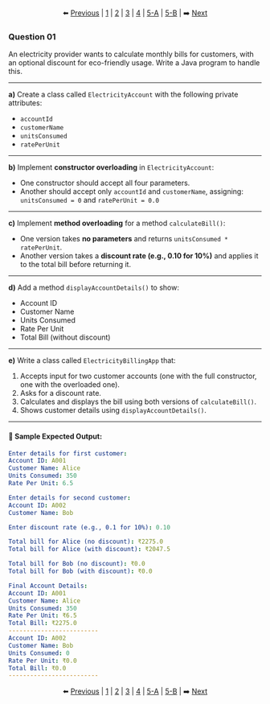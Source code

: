 <div align="center">

⬅️ [Previous](5-B.md) | [1](**`1.md`**) | [2](2.md) | [3](3.md) | [4](4.md) | [5-A](5-A.md) | [5-B](5-B.md) | ➡️ [Next](2.md)

</div>

### Question 01

An electricity provider wants to calculate monthly bills for customers, with an optional discount for eco-friendly usage. Write a Java program to handle this.

---

**a)** Create a class called `ElectricityAccount` with the following private attributes:

* `accountId`
* `customerName`
* `unitsConsumed`
* `ratePerUnit`

---

**b)** Implement **constructor overloading** in `ElectricityAccount`:

* One constructor should accept all four parameters.
* Another should accept only `accountId` and `customerName`, assigning:
  `unitsConsumed = 0` and `ratePerUnit = 0.0`

---

**c)** Implement **method overloading** for a method `calculateBill()`:

* One version takes **no parameters** and returns `unitsConsumed * ratePerUnit`.
* Another version takes a **discount rate (e.g., 0.10 for 10%)** and applies it to the total bill before returning it.

---

**d)** Add a method `displayAccountDetails()` to show:

* Account ID
* Customer Name
* Units Consumed
* Rate Per Unit
* Total Bill (without discount)

---

**e)** Write a class called `ElectricityBillingApp` that:

1. Accepts input for two customer accounts (one with the full constructor, one with the overloaded one).
2. Asks for a discount rate.
3. Calculates and displays the bill using both versions of `calculateBill()`.
4. Shows customer details using `displayAccountDetails()`.

---

#### 🌟 Sample Expected Output:

```yaml
Enter details for first customer:
Account ID: A001
Customer Name: Alice
Units Consumed: 350
Rate Per Unit: 6.5

Enter details for second customer:
Account ID: A002
Customer Name: Bob

Enter discount rate (e.g., 0.1 for 10%): 0.10

Total bill for Alice (no discount): ₹2275.0
Total bill for Alice (with discount): ₹2047.5

Total bill for Bob (no discount): ₹0.0
Total bill for Bob (with discount): ₹0.0

Final Account Details:
Account ID: A001
Customer Name: Alice
Units Consumed: 350
Rate Per Unit: ₹6.5
Total Bill: ₹2275.0
-------------------------
Account ID: A002
Customer Name: Bob
Units Consumed: 0
Rate Per Unit: ₹0.0
Total Bill: ₹0.0
-------------------------
```

<div align="center">
  
⬅️ [Previous](5-B.md) | [1](**`1.md`**) | [2](2.md) | [3](3.md) | [4](4.md) | [5-A](5-A.md) | [5-B](5-B.md) | ➡️ [Next](2.md)

</div>
